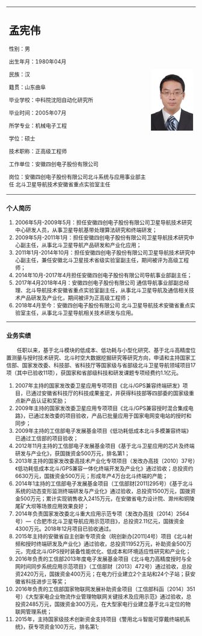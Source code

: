 <p>
<table border="0">
  <tr>
    <td width="75%">
      <h1>孟宪伟</h1>
      <p>性别：男</p>
      <p>出生年月：1980年04月</p>
      <p>民族：汉  </p>
      <p>籍贯：山东曲阜  </p>
      <p>毕业学校：中科院沈阳自动化研究所  </p>
      <p>毕业时间：2005年07月  </p>
      <p>所学专业：机械电子工程  </p>
      <p>学位：硕士  </p>
      <p>技术职称：正高级工程师  </p>
      <p>工作单位：安徽四创电子股份有限公司  </p>
      <p>岗位：安徽四创电子股份有限公司北斗系统与应用事业部主任 北斗卫星导航技术安徽省重点实验室主任</p>
    </td>
    <td width="25%">
      <img src="https://raw.githubusercontent.com/wxqwxq/mengxianwei/master/mengxianwei.png" width="100%">     
    </td>
  </tr>
</table>
</p> 

### 个人简历
1.	2006年5月-2009年5月：担任安徽四创电子股份有限公司卫星导航技术研究中心研发人员，从事卫星导航基带处理算法研究和终端研发； 
2.	2009年5月-2011年1月：担任安徽四创电子股份有限公司卫星导航技术研究中心副主任，从事北斗卫星导航产品研发和产业化应用；
3.	2011年1月-2014年10月：担任安徽四创电子股份有限公司卫星导航技术研究中心副主任，兼任安徽北斗卫星技术省级实验室副主任，期间被评为高级工程师；
4.	2014年10月-2017年4月担任安徽四创电子股份有限公司导航事业部副主任；
5.	2017年4月2018年4月：安徽四创电子股份有限公司 通信导航事业部副总经理、北斗导航技术安徽省重点实验室副主任，从事北斗卫星导航及通信相关技术产品研发及产业化，期间被评为正高级工程师；
6.	2018年4月至今：安徽四创电子股份有限公司 北斗卫星导航技术安徽省重点实验室主任，从事北斗卫星导航相关技术研发与应用。  

------------------------------------------
### 业务实绩

&ensp;&ensp;&ensp;&ensp;任职以来，基于北斗模块的低成本、低功耗与小型化研究、基于北斗高精度位置测量与授时技术研究、北斗时空大数据挖掘研究等研究方向，申请和主持国家工信部、国家发改委、科技部、省科技厅等国家级与省部级北斗卫星导航领域项目17项（其中已验收11项），获国家和省部级科技和研发课题专项经费约1.1亿元。  
1.	2007年主持的国家发改委卫星应用专项项目《北斗/GPS兼容终端研发》项目，已通过安徽省科技厅的科技成果鉴定，并获得科技部等四部委的国家级重点新产品认证和奖励；
2.	2009年主持的国家发改委卫星应用专项项目《北斗/GPS兼容授时混合集成电路》，已通过发改委的项目验收，产品已批量应用于国家电网变电站的授时和同步；
3.	2009年主持的工信部电子发展基金项目《低功耗低成本北斗多模兼容终端》已通过工信部的项目验收；
4.	2012年11月主持的工信部电子发展基金项目《基于北斗卫星应用的芯片及终端研发与产业化》，获国拨资金500万元，排名第1；
5.	2013年主持的国家发改委高技术产业化专项项目（发改办高技〔2010〕37号）《低功耗低成本北斗/GPS兼容一体化终端开发及产业化》通过验收；总投资约6630万元，国拨资金500万元；形成年产4万台北斗终端的产能；
6.	2014年1主持的工信部电子发展基金项目（工信部财[2011]295号）《基于北斗系统的动态变形监测终端研发与产业化》通过验收，总投资1500万元，国拨资金500万元；累计实现销售收入2415万元，在安徽省电力设计院、滁州和铜陵尾矿大坝等场景应用效果良好；
7.	2014年负责国家发改委北斗重大应用示范专项（发改办高技〔2014〕2564号）—《合肥市北斗卫星导航应用示范项目》，总投资2.11亿元，国拨资金4300万元。2018年12月项目已验收通过。
8.	2015年主持的安徽省自主创新专项资金（皖创新办[2011]4号）项目《北斗射频和授时终端研发及产业化》通过验收，总投资11952万元，补助资金500万元，完成北斗/GPS授时装备性能优化、低成本和环境适应性研究和产业化；
9.	2016年负责的工信部2013年度电子发展基金项目《北斗电力高精度授时与全网时间同步系统应用示范项目》（工信部财〔2013〕472号）通过验收，总投资2420万元，国拨资金400万元；在电力行业建立2个主站和24个子站；获安徽省科技进步三等奖； 
10.	 2016年负责的工信部国家物联网发展补助资金项目（工信部科函〔2014〕351号）《大型家电企业物流作业管理物联网关键技术及应用示范》通过验收，总投资2485万元，国拨资金300万元，在大型家电行业建立基于北斗定位的物联网管理系统；
11.  2015年，主持国家级技术创新资金支持项目《警用北斗智能可穿戴终端机系统》，获专项资金100万元，排名第1;


